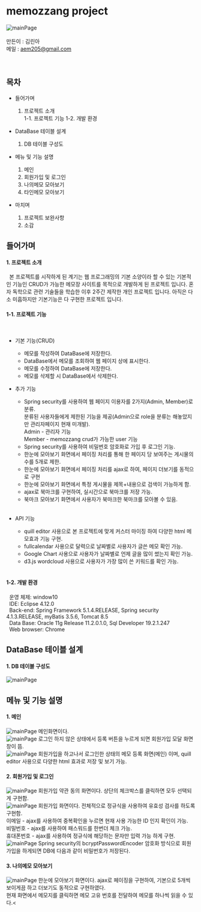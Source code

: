 # memozzang project
![mainPage](./images/memozzangMain.png)
<br>
<br>
만든이 : 김린아<br>
메일 : aem205@gmail.com<br>
<br>
<br>
## 목차
* 들어가며
  1. 프로젝트 소개  
    1-1. 프로젝트 기능
    1-2. 개발 환경
    
* DataBase 테이블 설계
  1. DB 테이블 구성도
  
* 메뉴 및 기능 설명
  1. 메인
  2. 회원가입 및 로그인
  3. 나의메모 모아보기
  4. 타인메모 모아보기
  
* 마치며
  1. 프로젝트 보완사항
  2. 소감


## 들어가며
 #### 1. 프로젝트 소개
 
&nbsp;&nbsp;본 프로젝트를 시작하게 된 계기는 웹 프로그래밍의 기본 소양이라 할 수 있는 기본적인 기능인 CRUD가 가능한 메모장 사이트를 목적으로 개발하게 된 프로젝트 입니다. 혼자 독학으로 관련 기술들을 학습한 이후 2주간 제작한 개인 프로젝트 입니다. 아직은 다소 미흡하지만 기본기능은 다 구현한 프로젝트 입니다.
     
   #### 1-1. 프로젝트 기능
   
&nbsp;&nbsp;
    
  * 기본 기능(CRUD)
    * 메모를 작성하여 DataBase에 저장한다.
    * DataBase에서 메모를 조회하여 웹 페이지 상에 표시한다.
    * 메모를 수정하여 DataBase에 저장한다.
    * 메모를 삭제할 시 DataBase에서 삭제한다.
    
  * 추가 기능
    * Spring security를 사용하여 웹 페이지 이용자를 2가지(Admin, Member)로 분류. 
     <br/>분류된 사용자들에게 제한된 기능을 제공(Admin으로 role을 분류는 해놓았지만 관리자페이지 현재 미개발).<br/>
     Admin - 관리자 기능<br/>
     Member - memozzang crud가 가능한 user 기능
    * Spring security를 사용하여 비밀번호 암호화로 가입 후 로그인 기능.
    * 한눈에 모아보기 화면에서 페이징 처리를 통해 한 페이지 당 보여주는 게시물의 수를 5개로 제한.
    * 한눈에 모아보기 화면에서 페이징 처리를 ajax로 하여, 페이지 더보기를 동적으로 구현
    * 한눈에 모아보기 화면에서 특정 게시물을 제목+내용으로 검색이 가능하게 함.
    * ajax로 북마크를 구현하여, 실시간으로 북마크를 저장 가능.
    * 북마크 모아보기 화면에서 사용자가 북마크한 북마크를 모아볼 수 있음.<br/><br/>
    
  * API 기능
    * quill editor 사용으로 본 프로젝트에 맞게 커스터 마이징 하여 다양한 html 메모효과 기능 구현.
    * fullcalendar 사용으로 달력으로 날짜별로 사용자가 글쓴 메모 확인 가능.
    * Google Chart 사용으로 사용자가 날짜별로 언제 글을 많이 썼는지 확인 가능.
    * d3.js wordcloud 사용으로 사용자가 가장 많이 쓴 키워드를 확인 가능.<br/><br/>
    
    
   #### 1-2. 개발 환경
    
  &nbsp;&nbsp;운영 체제: window10<br/>
  &nbsp;&nbsp;IDE: Eclipse 4.12.0<br/>
  &nbsp;&nbsp;Back-end: Spring Framework 5.1.4.RELEASE, Spring security 4.1.3.RELEASE, myBatis 3.5.6, Tomcat 8.5 <br/>
  &nbsp;&nbsp;Data Base: Oracle 11g Release 11.2.0.1.0, Sql Developer 19.2.1.247<br/>
  &nbsp;&nbsp;Web browser: Chrome<br/>
  
  
## DataBase 테이블 설계
 #### 1. DB 테이블 구성도
 ![mainPage](./images/dbTable.png)


## 메뉴 및 기능 설명
 #### 1. 메인
 ![mainPage](./images/memozzangMain.png)
 메인화면이다.
 <br>
 ![mainPage](./images/NoLoginMain.png)
 로그인 하지 않은 상태에서 등록 버튼을 누르게 되면 회원가입 모달 화면창이 뜸.
 <br>
 ![mainPage](./images/memoCreate.png)
 회원가입을 하고나서 로그인한 상태의 메모 등록 화면(메인) 이며, quill editor 사용으로 다양한 html 효과로 저장 및 보기 가능.
 <br>
 #### 2. 회원가입 및 로그인
 ![mainPage](./images/agree.png)
 회원가입 약관 동의 화면이다. 상단의 체크박스를 클릭하면 모두 선택되게 구현함.
 <br>
 ![mainPage](./images/join.png)
 회원가입 화면이다. 전체적으로 정규식을 사용하여 유효성 검사를 하도록 구현함.<br>
 이메일 - ajax를 사용하여 중복확인을 누르면 현재 사용 가능한 ID 인지 확인이 가능.<br>
 비밀번호 - ajax를 사용하여 패스워드를 한번더 체크 가능.<br>
 휴대폰번호 - ajax를 사용하여 정규식에 해당하는 문자만 입력 가능 하게 구현.
 <br>
 ![mainPage](./images/securitu.png)
 Spring security의 bcryptPasswordEncoder 암호화 방식으로 회원가입을 하게되면 DB에 다음과 같이 비밀번호가 저장된다.
 <br>
 #### 3. 나의메모 모아보기
 ![mainPage](./images/memoList.png)
 한눈에 모아보기 화면이다. ajax로 페이징을 구현하여, 기본으로 5개씩 보이게끔 하고 더보기도 동적으로 구현하였다.<br>
 현재 화면에서 메모지를 클릭하면 메모 고유 번호를 전달하여 메모를 하나씩 읽을 수 있다.<
 
 
